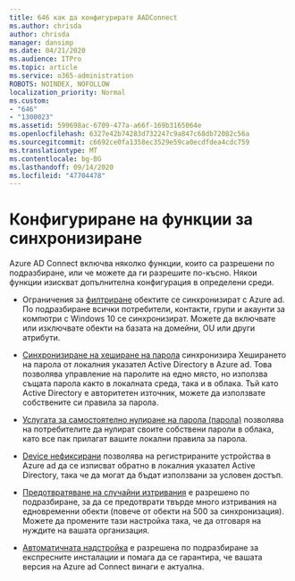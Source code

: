 ```yaml
---
title: 646 как да конфигурирате AADConnect
ms.author: chrisda
author: chrisda
manager: dansimp
ms.date: 04/21/2020
ms.audience: ITPro
ms.topic: article
ms.service: o365-administration
ROBOTS: NOINDEX, NOFOLLOW
localization_priority: Normal
ms.custom:
- "646"
- "1300023"
ms.assetid: 599698ac-6709-477a-a66f-169b3165064e
ms.openlocfilehash: 6327e42b74283d732247c9a847c68db72082c56a
ms.sourcegitcommit: c6692ce0fa1358ec3529e59ca0ecdfdea4cdc759
ms.translationtype: MT
ms.contentlocale: bg-BG
ms.lasthandoff: 09/14/2020
ms.locfileid: "47704478"
---
```

# <a name="configure-sync-features"></a>Конфигуриране на функции за синхронизиране

Azure AD Connect включва няколко функции, които са разрешени по подразбиране, или че можете да ги разрешите по-късно. Някои функции изискват допълнителна конфигурация в определени среди.

- Ограничения за [филтриране](https://docs.microsoft.com/azure/active-directory/connect/active-directory-aadconnectsync-configure-filtering) обектите се синхронизират с Azure ad. По подразбиране всички потребители, контакти, групи и акаунти за компютри с Windows 10 се синхронизират. Можете да включвате или изключвате обекти на базата на домейни, OU или други атрибути.

- [Синхронизиране на хеширане на парола](https://docs.microsoft.com/azure/active-directory/connect/active-directory-aadconnectsync-implement-password-hash-synchronization) синхронизира Хеширането на парола от локалния указател Active Directory в Azure ad. Това позволява управление на паролите на едно място, но използва същата парола както в локалната среда, така и в облака. Тъй като Active Directory е авторитетен източник, можете да използвате собствените си правила за парола.

- [Услугата за самостоятелно нулиране на парола (парола)](https://docs.microsoft.com/azure/active-directory/authentication/quickstart-sspr) позволява на потребителите да нулират своите собствени пароли в облака, като все пак прилагат вашите локални правила за парола.

- [Device нефиксирани](https://docs.microsoft.com/azure/active-directory/connect/active-directory-aadconnect-feature-device-writeback) позволява на регистрираните устройства в Azure ad да се изписват обратно в локалния указател Active Directory, така че да могат да бъдат използвани за условен достъп.

- [Предотвратяване на случайни изтривания](https://docs.microsoft.com/azure/active-directory/connect/active-directory-aadconnectsync-feature-prevent-accidental-deletes) е разрешено по подразбиране, за да се предотврати твърде много изтривания на едновременни обекти (повече от обекти на 500 за синхронизация). Можете да промените тази настройка така, че да отговаря на нуждите на вашата организация.

- [Автоматичната надстройка](https://docs.microsoft.com/azure/active-directory/connect/active-directory-aadconnect-feature-automatic-upgrade) е разрешена по подразбиране за експресните инсталации и помага да се гарантира, че вашата версия на Azure ad Connect винаги е актуална.
